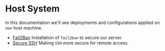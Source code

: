 # Host System

In this documentation we'll see deployments and configurations applied on our host machine.

- [Fail2Ban](fail2ban/README.md) Installation of `fail2ban` to secure our server.
- [Secure SSH](secure_ssh/README.md) Making `SSH` more secure for remote access.